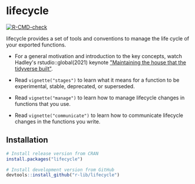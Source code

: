 # lifecycle

<!-- badges: start -->

[![R-CMD-check](https://github.com/r-lib/lifecycle/actions/workflows/R-CMD-check.yaml/badge.svg)](https://github.com/r-lib/lifecycle/actions/workflows/R-CMD-check.yaml)
<!-- badges: end -->

lifecycle provides a set of tools and conventions to manage the life cycle of your exported functions.

-   For a general motivation and introduction to the key concepts, watch Hadley's rstudio::global(2021) keynote ["Maintaining the house that the tidyverse built"](https://www.rstudio.com/resources/rstudioglobal-2021/maintaining-the-house-the-tidyverse-built/).

-   Read `vignette("stages")` to learn what it means for a function to be experimental, stable, deprecated, or superseded.

-   Read `vignette("manage")` to learn how to manage lifecycle changes in functions that you use.

-   Read `vignette("communicate")` to learn how to communicate lifecycle changes in the functions you write.

## Installation

``` r
# Install release version from CRAN
install.packages("lifecycle")

# Install development version from GitHub
devtools::install_github("r-lib/lifecycle")
```
